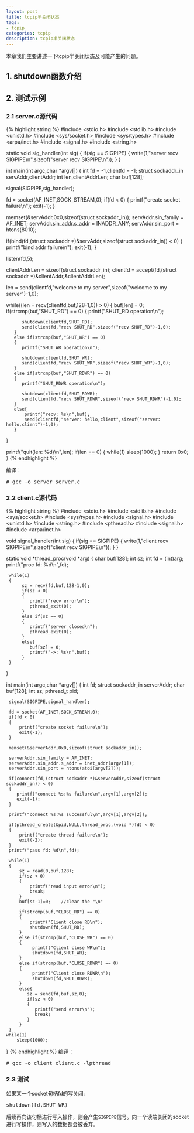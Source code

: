 ```yaml
---
layout: post
title: tcpip半关闭状态
tags:
- tcpip
categories: tcpip
description: tcpip半关闭状态
---
```



本章我们主要讲述一下tcpip半关闭状态及可能产生的问题。


<!-- more -->

## 1. shutdown函数介绍


## 2. 测试示例

### 2.1 server.c源代码
{% highlight string %}
#include <stdio.h>
#include <stdlib.h>
#include <unistd.h>
#include <sys/socket.h>
#include <sys/types.h>
#include <arpa/inet.h>
#include <signal.h>
#include <string.h>


static void sig_handler(int sig)
{
   if(sig == SIGPIPE)
   {
        write(1,"server recv SIGPIPE\n",sizeof("server recv SIGPIPE\n"));
   }
}

int main(int argc,char *argv[])
{
   int fd = -1,clientfd = -1;
   struct sockaddr_in servAddr,clientAddr;
   int len,clientAddrLen;
   char buf[128];

   signal(SIGPIPE,sig_handler);


   fd = socket(AF_INET,SOCK_STREAM,0);
   if(fd < 0)
   {
      printf("create socket failure\n");
      exit(-1);
   }

   memset(&servAddr,0x0,sizeof(struct sockaddr_in));
   servAddr.sin_family = AF_INET;
   servAddr.sin_addr.s_addr = INADDR_ANY;
   servAddr.sin_port = htons(8010);   

   if(bind(fd,(struct sockaddr *)&servAddr,sizeof(struct sockaddr_in)) < 0)
   {
      printf("bind addr failure\n");
      exit(-1);
   }

   listen(fd,5);

   clientAddrLen = sizeof(struct sockaddr_in);
   clientfd = accept(fd,(struct sockaddr *)&clientAddr,&clientAddrLen);
      
   len = send(clientfd,"welcome to my server",sizeof("welcome to my server")-1,0);

   while((len = recv(clientfd,buf,128-1,0)) > 0)
   {
       buf[len] = 0;
       if(strcmp(buf,"SHUT_RD") == 0)
       {
          printf("SHUT_RD operation\n");

          shutdown(clientfd,SHUT_RD);
          send(clientfd,"recv SHUT_RD",sizeof("recv SHUT_RD")-1,0);
       }
       else if(strcmp(buf,"SHUT_WR") == 0)
       {
          printf("SHUT_WR operation\n");

          shutdown(clientfd,SHUT_WR);
          send(clientfd,"recv SHUT_WR",sizeof("recv SHUT_WR")-1,0);          
       }
       else if(strcmp(buf,"SHUT_RDWR") == 0)
       {
          printf("SHUT_RDWR operation\n");
          
          shutdown(clientfd,SHUT_RDWR);
          send(clientfd,"recv SHUT_RDWR",sizeof("recv SHUT_RDWR")-1,0);
       }
       else{
           printf("recv: %s\n",buf);
           send(clientfd,"server: hello,client",sizeof("server: hello,client")-1,0);
       }
   }
   
   printf("quit(len: %d)\n",len);
   if(len == 0)
   {
       while(1)
         sleep(1000);
   }
   return 0x0;
}
{% endhighlight %}

编译：
<pre>
# gcc -o server server.c
</pre>

### 2.2 client.c源代码
{% highlight string %}
#include <stdio.h>
#include <stdlib.h>
#include <sys/socket.h>
#include <sys/types.h>
#include <signal.h>
#include <unistd.h>
#include <string.h>
#include <pthread.h>
#include <signal.h>
#include <arpa/inet.h>

void signal_handler(int sig)
{
    if(sig == SIGPIPE)
    {
         write(1,"client recv SIGPIPE\n",sizeof("client recv SIGPIPE\n"));
    }
}

static void *thread_proc(void *arg)
{
     char buf[128];
     int sz;
     int fd = (int)arg;
     printf("proc fd: %d\n",fd);

     while(1)
     {
          sz = recv(fd,buf,128-1,0);
          if(sz < 0)
          {
             printf("recv error\n");
             pthread_exit(0);
          }
          else if(sz == 0)
          {
             printf("server closed\n");
             pthread_exit(0);
          }
          else{
             buf[sz] = 0;
             printf("->: %s\n",buf);
          }
     }
}


int main(int argc,char *argv[])
{
     int fd;
     struct sockaddr_in serverAddr;
     char buf[128];
     int sz;
     pthread_t pid;

     signal(SIGPIPE,signal_handler);  

     fd = socket(AF_INET,SOCK_STREAM,0);
     if(fd < 0)
     {
         printf("create socket failure\n");
         exit(-1);
     }

     memset(&serverAddr,0x0,sizeof(struct sockaddr_in));

     serverAddr.sin_family = AF_INET;
     serverAddr.sin_addr.s_addr = inet_addr(argv[1]);
     serverAddr.sin_port = htons(atoi(argv[2]));

     if(connect(fd,(struct sockaddr *)&serverAddr,sizeof(struct sockaddr_in)) < 0)
     {
        printf("connect %s:%s failure\n",argv[1],argv[2]);
        exit(-1);
     }
     
     printf("connect %s:%s successful\n",argv[1],argv[2]);
     
     if(pthread_create(&pid,NULL,thread_proc,(void *)fd) < 0)
     {
         printf("create thread failure\n");
         exit(-2);
     }
     printf("pass fd: %d\n",fd);

     while(1)
     {
         sz = read(0,buf,128);
         if(sz < 0)
         {
             printf("read input error\n");
             break;
         }
         buf[sz-1]=0;    //clear the "\n"

         if(strcmp(buf,"CLOSE_RD") == 0)
         {
             printf("Client close RD\n");
             shutdown(fd,SHUT_RD);
         }
         else if(strcmp(buf,"CLOSE_WR") == 0)
         {
              printf("Client close WR\n");
              shutdown(fd,SHUT_WR);
         }
         else if(strcmp(buf,"CLOSE_RDWR") == 0)
         {
              printf("Client close RDWR\n");
              shutdown(fd,SHUT_RDWR);
         }
         else{
            sz = send(fd,buf,sz,0);
            if(sz < 0)
            {
               printf("send error\n");
               break;
            }
         }
     }
    while(1)
        sleep(1000);
}
{% endhighlight %}
编译：
<pre>
# gcc -o client client.c -lpthread
</pre>


### 2.3 测试
如果某一个socket句柄fd的写关闭:
<pre>
shutdown(fd,SHUT_WR)
</pre>
后续再向该句柄进行写入操作，则会产生```SIGPIPE```信号。向一个读端关闭的socket进行写操作，则写入的数据都会被丢弃。








<br />
<br />
<br />

